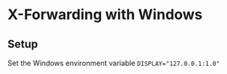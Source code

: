 # X-Forwarding with Windows

## Setup

Set the Windows environment variable `DISPLAY="127.0.0.1:1.0"`